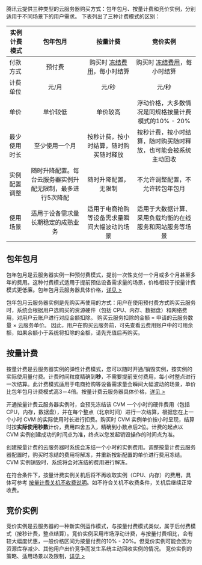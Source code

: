 腾讯云提供三种类型的云服务器购买方式：包年包月、按量计费和竞价实例，分别适用于不同场景下的用户需求。
下表列出了三种计费模式的区别：

| 实例计费模式 | 包年包月 | 按量计费 | 竞价实例 |
|---------|:---------:|:---------:|:---------:|
| 付款方式 | 预付费 | 购买时 [冻结费用](https://cloud.tencent.com/document/product/555/12039)，每小时结算 | 购买时 [冻结费用](https://cloud.tencent.com/document/product/555/12039)，每小时结算 |
| 计费单位 | 元/月 | 元/秒| 元/秒|
| 单价|单价较低|单价较高|浮动价格，大多数情况是同规格按量计费模式的10% - 20%|
|最少使用时长|至少使用一个月|按秒计费，按小时结算，随时购买随时释放| 按秒计费，按小时结算，随时购买随时释放，也可能会被系统主动回收 |
|实例配置调整|随时升降配置。每台云服务器实例升配无限制，最多进行5次降配|随时升降配置，无限制| 不允许调整配置，不允许转包年包月 |
|使用场景|适用于设备需求量长期稳定的成熟业务|适用于电商抢购等设备需求量瞬间大幅波动的场景| 适用于大数据计算、采用负载均衡的在线服务和网站服务等场景 |


## 包年包月

包年包月是云服务器实例一种预付费模式，提前一次性支付一个月或多个月甚至多年的费用。这种付费模式适用于提前预估设备需求量的场景，价格相较于按量计费模式更低廉。包年包月云服务器具体价格，[详见 >](https://cloud.tencent.com/document/product/213/2176#.E5.8C.85.E5.B9.B4.E5.8C.85.E6.9C.88.E5.AE.9E.E4.BE.8B.E4.BB.B7.E6.A0.BC) 

包年包月云服务器实例是先购买再使用的方式：用户在使用预付费方式购买云服务时，系统会根据用户选购买的资源硬件（包括 CPU、内存、数据盘）和网络费用，对用户云账户进行对应金额扣除。
购买云服务扣除的金额 = 申请的云服务数量 × 云服务单价。
因此，用户在购买云服务前，可先查看云费用账户中的可用余额，如果余额小于系统将扣除的金额，请先充值后再购买。




## 按量计费

按量计费是云服务器实例的弹性计费模式，您可以随时开通/销毁实例，按实例的实际使用量付费。计费时间粒度精确到**秒**，不需要提前支付费用，每小时整点进行一次结算。此计费模式适用于电商抢购等设备需求量会瞬间大幅波动的场景，单价比包年包月计费模式高3－4倍。按量计费云服务器具体价格，[详见 >](https://cloud.tencent.com/document/product/213/2176#.E6.8C.89.E9.87.8F.E8.AE.A1.E8.B4.B9.E5.AE.9E.E4.BE.8B.E4.BB.B7.E6.A0.BC) 

开通按量计费云服务器实例时，会预先冻结该 CVM 一个小时的硬件费用（包括 CPU，内存，数据盘），并在每个整点（北京时间）进行一次结算，根据您在上一个小时 CVM 的实际使用时长进行扣费。购买时 CVM 实例单价按小时呈现，结算时按**实际使用秒数**计价，费用四舍五入，精确到小数点后2位。计费的起点以 CVM 实例创建成功的时间点为准，终点以您发起销毁操作的时间点为准。

创建按量计费的云服务器时系统会冻结一个小时的实例费用。调整按量计费云服务器配置时，购买时冻结的费用将解冻，并重新按新配置的单价进行费用冻结。CVM 实例销毁时，系统将会对冻结的费用进行解冻。

在符合条件下，按量计费实例关机后将不再收取实例（CPU、内存）的费用，具体可参考 [按量计费关机不收费说明](https://cloud.tencent.com/document/product/213/19918)。如不符合关机不收费条件，关机后继续正常收费。

## 竞价实例

竞价实例是云服务器的一种新实例运作模式，与按量付费模式类似，属于后付费模式（按秒计费，整点结算）。竞价实例采用市场浮动计费，与按量付费相比，会有较大幅度优惠，一般价格区间为按量付费的10% - 20%。但竞价实例可能会因为资源库存减少、其他用户出价竞争而发生系统主动回收实例的情况。
竞价实例的策略、适用场景以及限制，[详见 >](https://cloud.tencent.com/document/product/213/17816)


